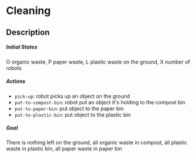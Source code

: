 # Cleaning

## Description

##### Initial States
O organic waste, P paper waste, L plastic waste on the ground, X number of robots

##### Actions
- `pick-up`: robot picks up an object on the ground
- `put-to-compost-bin`: robot put an object it's holding to the compost bin
- `put-to-paper-bin`: put object to the paper bin
- `put-to-plastic-bin`: put object to the plastic bin

##### Goal
There is nothing left on the ground, all organic waste in compost, all plastic waste in plastic bin, all paper waste in paper bin
